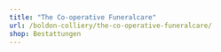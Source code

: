 ```yaml
---
title: "The Co-operative Funeralcare"
url: /boldon-colliery/the-co-operative-funeralcare/
shop: Bestattungen
---
```

